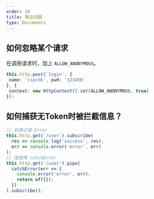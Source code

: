 ```yaml
---
order: 10
title: 常见问题
type: Documents
---
```


## 如何忽略某个请求

在调用请求时，加上 `ALLOW_ANONYMOUS`。

```ts
this.http.post(`login`, {
 name: 'cipchk', pwd: '123456'
}, {
 context: new HttpContext().set(ALLOW_ANONYMOUS, true)
});
```

## 如何捕获无Token时被拦截信息？

```ts
// 利用订阅 Error
this.http.get('/user').subscribe(
  res => console.log('success', res),
  err => console.error('error', err)
);
// 或使用 catchError
this.http.get('/user').pipe(
  catchError(err => {
    console.error('error', err);
    return of({});
  })
).subscribe();
```
